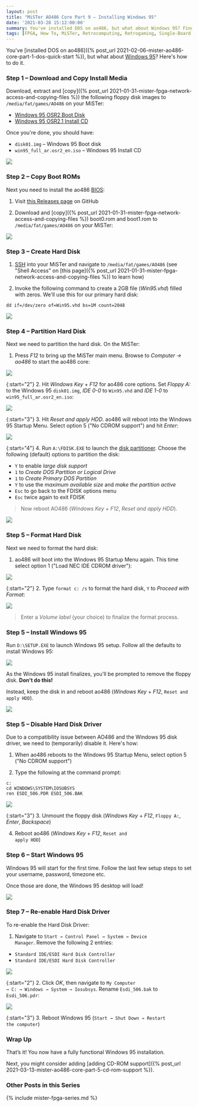 ```yaml
---
layout: post
title: "MiSTer AO486 Core Part 9 – Installing Windows 95"
date: '2021-03-28 15:12:00:00'
summary: You've installed DOS on ao486, but what about Windows 95? Find out how ...
tags: [FPGA, How To, MiSTer, Retrocomputing, Retrogaming, Single-Board Computing]
---
```


You've [installed DOS on ao486]({% post_url 2021-02-06-mister-ao486-core-part-1-dos-quick-start %}), but what about <a href="https://en.wikipedia.org/wiki/Windows_95" target="_blank">Windows 95</a>? Here's how to do it.


### Step 1 – Download and Copy Install Media

Download, extract and [copy]({% post_url 2021-01-31-mister-fpga-network-access-and-copying-files %}) the following floppy disk images to <code>/media/fat/games/AO486</code> on your MiSTer:

* <a href="https://winworldpc.com/download/db57f85a-f039-11e7-a562-fa163e9022f0" target="_blank">Windows 95 OSR2 Boot Disk</a>
* <a href="https://winworldpc.com/download/411cc38b-1518-c39a-11c3-a4e284a2c3a5" target="_blank">Windows 95 OSR2.1 Install CD</a>

Once you're done, you should have:

* <code>disk01.img</code> – Windows 95 Boot disk
* <code>win95_full_ar.osr2_en.iso</code> – Windows 95 Install CD

![](/img/posts/mister-ao486-windows-95-install-media-cd-boot-floppy.png)


### Step 2 – Copy Boot ROMs

Next you need to install the ao486 <a href="https://en.wikipedia.org/wiki/BIOS" target="_blank">BIOS</a>:

1. Visit <a href="https://github.com/MiSTer-devel/ao486_MiSTer/tree/master/releases/bios" target="_blank">this Releases page</a> on GitHub

2. Download and [copy]({% post_url 2021-01-31-mister-fpga-network-access-and-copying-files %}) boot0.rom and boot1.rom to <code>/media/fat/games/AO486</code> on your MiSTer:

![](/img/posts/mister-ao486-file-copy-transfer-boot-roms.png)


### Step 3 – Create Hard Disk

1. <a href="https://en.wikipedia.org/wiki/Secure_Shell_Protocol" target="_blank">SSH</a> into your MiSTer and navigate to <code>/media/fat/games/AO486</code> (see "Shell Access" on [this page]({% post_url 2021-01-31-mister-fpga-network-access-and-copying-files %}) to learn how)

2. Invoke the following command to create a 2GB file (*Win95.vhd*) filled with zeros. We'll use this for our primary hard disk:

````
dd if=/dev/zero of=Win95.vhd bs=1M count=2048
````

![](/img/posts/mister-ao486-windows-95-hard-disk-image-vhd.png)


### Step 4 – Partition Hard Disk

Next we need to partition the hard disk. On the MiSTer:

1. Press *F12* to bring up the MiSTer main menu. Browse to *Computer -> ao486* to start the ao486 core:
   
![](/img/posts/mister-start-ao486-core.png)

{:start="2"}
2. Hit *Windows Key* + *F12* for ao486 core options. Set *Floppy A:* to the Windows 95 <code>disk01.img</code>, *IDE 0-0* to <code>Win95.vhd</code> and *IDE 1-0* to <code>win95_full_ar.osr2_en.iso</code>:

![](/img/posts/mister-ao486-windows-95-mount-floppy-vhd-install-cd-rom.png)

{:start="3"}
3. Hit *Reset and apply HDD*. ao486 will reboot into the Windows 95 Startup Menu. Select option 5 ("No CDROM support") and hit *Enter*:

![](/img/posts/mister-ao486-windows-95-boot-disk-no-cd-rom-support.png)

{:start="4"}
4. Run <code>A:\FDISK.EXE</code> to launch the <a href="https://en.wikipedia.org/wiki/Disk_partitioning" target="_blank">disk partitioner</a>. Choose the following (default) options to partition the disk:

* <code>Y</code> to enable *large disk support*
* <code>1</code> to *Create DOS Partition or Logical Drive*
* <code>1</code> to *Create Primary DOS Partition*
* <code>Y</code> to use the *maximum available size* and *make the partition active*
* <code>Esc</code> to go back to the FDISK options menu
* <code>Esc</code> twice again to exit FDISK

<blockquote>Now reboot AO486 (<i>Windows Key</i> + <i>F12</i>, <i>Reset and apply HDD</i>).</blockquote>

![](/img/posts/mister-ao486-fdisk-partition-windows-95-hard-disk.png)


### Step 5 – Format Hard Disk

Next we need to format the hard disk:

1. ao486 will boot into the Windows 95 Startup Menu again. This time select option 1 ("Load NEC IDE CDROM driver"):

![](/img/posts/mister-ao486-windows-95-boot-disk-nec-ide-cdrom-cd-rom-driver.png)

{:start="2"}
2. Type <code>format c: /s</code> to format the hard disk, <code>Y</code> to *Proceed with Format*:

![](/img/posts/mister-ao486-format-windows-95-hard-disk.png)

<blockquote>Enter a <i>Volume label</i> (your choice) to finalize the format process.</blockquote>

<!--
{:start="3"}
3. Now we need to format the storage disk. This time type <code>format d:</code>, <code>Y</code> to *Proceed with Format*:

![](/img/posts/mister-ao486-format-windows-95-hard-disk.png)

<blockquote>Again enter a <code>Volume label</code> of your choice.</blockquote>
-->


### Step 5 – Install Windows 95

Run <code>D:\SETUP.EXE</code> to launch Windows 95 setup. Follow all the defaults to install Windows 95:

![](/img/posts/mister-ao486-windows-95-setup-exe.png)

As the Windows 95 install finalizes, you'll be prompted to remove the floppy disk. <strong>Don't do this!</strong>

Instead, keep the disk in and reboot ao486 (*Windows Key* + *F12*, <code>Reset and apply HDD</code>).

![](/img/posts/mister-ao486-windows-95-finishing-setup.png)


### Step 5 – Disable Hard Disk Driver

Due to a compatibility issue between AO486 and the Windows 95 disk driver, we need to (temporarily) disable it. Here's how: 

1. When ao486 reboots to the Windows 95 Startup Menu, select option 5 ("No CDROM support")

2. Type the following at the command prompt:

````
c:
cd WINDOWS\SYSTEM\IOSUBSYS
ren ESDI_506.PDR ESDI_506.BAK
````

![](/img/posts/mister-ao486-windows-95-rename-esdi-506-pdr-hard-disk-driver.png)

{:start="3"}
3. Unmount the floppy disk (*Windows Key* + *F12*, <code>Floppy A:</code>, *Enter*, *Backspace*)

4. Reboot ao486 (*Windows Key* + *F12*, <code>Reset and apply HDD</code>)


### Step 6 – Start Windows 95

Windows 95 will start for the first time. Follow the last few setup steps to set your username, password, timezone etc.

Once those are done, the Windows 95 desktop will load!

![](/img/posts/mister-ao486-welcome-to-windows-95.png)


### Step 7 – Re-enable Hard Disk Driver

To re-enable the Hard Disk Driver:

1. Navigate to <code>Start → Control Panel → System → Device Manager</code>. Remove the following 2 entries:

* <code>Standard IDE/ESDI Hard Disk Controller</code>
* <code>Standard IDE/ESDI Hard Disk Controller</code>

![](/img/posts/mister-ao486-windows-95-control-panel-device-manager-remove-hard-disk-controller.png)

{:start="2"}
2. Click *OK*, then navigate to <code>My Computer → C: → Windows → System → Iosubsys</code>. Rename <code>Esdi_506.bak</code> to <code>Esdi_506.pdr</code>:

![](/img/posts/mister-ao486-windows-95-rename-esdi-506-pdr-hard-disk-driver-windows.png)

{:start="3"}
3. Reboot Windows 95 (<code>Start → Shut Down → Restart the computer</code>)


### Wrap Up

That’s it! You now have a fully functional Windows 95 installation.

Next, you might consider adding [adding CD-ROM support]({% post_url 2021-03-13-mister-ao486-core-part-5-cd-rom-support %}).
 
 
### Other Posts in this Series
 
{% include mister-fpga-series.md %}






